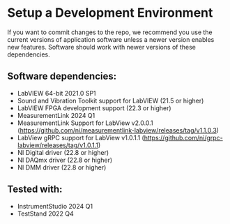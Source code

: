 # Setup a Development Environment
If you want to commit changes to the repo, we recommend you use the current versions of application software unless a newer version enables new features. Software should work with newer versions of these dependencies.


## Software dependencies:
- LabVIEW 64-bit 2021.0 SP1
- Sound and Vibration Toolkit support for LabVIEW (21.5 or higher)
- LabVIEW FPGA development support (22.3 or higher)
- MeasurementLink 2024 Q1
- MeasurementLink Support for LabView v2.0.0.1 (https://github.com/ni/measurementlink-labview/releases/tag/v1.1.0.3)
- LabView gRPC support for LabView v1.0.1.1 (https://github.com/ni/grpc-labview/releases/tag/v1.0.1.1)
- NI Digital driver (22.8 or higher)
- NI DAQmx driver (22.8 or higher)
- NI DMM driver (22.8 or higher)


## Tested with:
- InstrumentStudio 2024 Q1
- TestStand 2022 Q4
